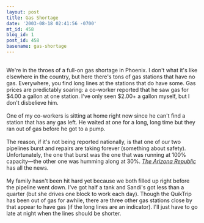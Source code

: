 ```yaml
---
layout: post
title: Gas Shortage
date: '2003-08-18 02:41:56 -0700'
mt_id: 458
blog_id: 1
post_id: 458
basename: gas-shortage
---
```

<br />We're in the throes of a full-on gas shortage in Phoenix. I don't what it's like elsewhere in the country, but here there's tons of gas stations that have no gas. Everywhere, you find long lines at the stations that do have some. Gas prices are predictably soaring: a co-worker reported that he saw gas for $4.00 a gallon at one station. I've only seen $2.00+ a gallon myself, but I don't disbelieve him.<br /><br />One of my co-workers is sitting at home right now since he can't find a station that has any gas left. He waited at one for a long, long time but they ran out of gas before he got to a pump.<br /><br />The reason, if it's not being reported nationally, is that one of our two pipelines burst and repairs are taking forever (something about safety). Unfortunately, the one that burst was the one that was running at 100% capacity&#x2014;the other one was humming along at 30%. <a href="http://www.azcentral.com/specials/gasshortage/"><cite>The Arizona Republic</cite></a> has all the news.<br /><br />My family hasn't been hit hard yet because we both filled up right before the pipeline went down. I've got half a tank and Sandi's got less than a quarter (but she drives one block to work each day). Though the QuikTrip has been out of gas for awhile, there are three other gas stations close by that appear to have gas (if the long lines are an indicator). I'll just have to go late at night when the lines should be shorter.<br /><br /><br />
